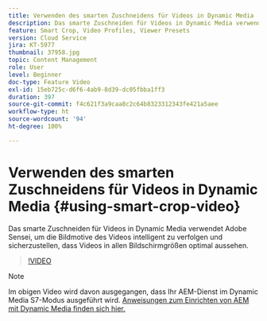 ```yaml
---
title: Verwenden des smarten Zuschneidens für Videos in Dynamic Media
description: Das smarte Zuschneiden für Videos in Dynamic Media verwendet Adobe Sensei, um die Bildmotive des Videos intelligent zu verfolgen und sicherzustellen, dass Videos in allen Bildschirmgrößen optimal aussehen.
feature: Smart Crop, Video Profiles, Viewer Presets
version: Cloud Service
jira: KT-5977
thumbnail: 37958.jpg
topic: Content Management
role: User
level: Beginner
doc-type: Feature Video
exl-id: 15eb725c-d6f6-4ab9-8d39-dc05fbba1ff3
duration: 397
source-git-commit: f4c621f3a9caa8c2c64b8323312343fe421a5aee
workflow-type: ht
source-wordcount: '94'
ht-degree: 100%

---
```


# Verwenden des smarten Zuschneidens für Videos in Dynamic Media {#using-smart-crop-video}

Das smarte Zuschneiden für Videos in Dynamic Media verwendet Adobe Sensei, um die Bildmotive des Videos intelligent zu verfolgen und sicherzustellen, dass Videos in allen Bildschirmgrößen optimal aussehen.

>[!VIDEO](https://video.tv.adobe.com/v/37958?quality=12&learn=on)

>[!NOTE]
>
>Im obigen Video wird davon ausgegangen, dass Ihr AEM-Dienst im Dynamic Media S7-Modus ausgeführt wird. [Anweisungen zum Einrichten von AEM mit Dynamic Media finden sich hier.](https://experienceleague.adobe.com/docs/experience-manager-cloud-service/assets/dynamicmedia/config-dm.html?lang=de)
